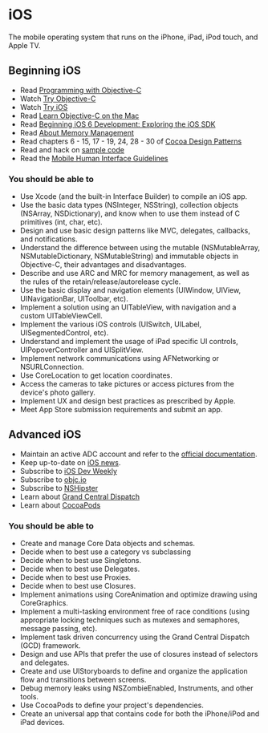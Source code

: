 # iOS

The mobile operating system that runs on the iPhone, iPad, iPod touch, and Apple TV.

## Beginning iOS

* Read [Programming with Objective-C](http://developer.apple.com/library/mac/#documentation/Cocoa/Conceptual/ObjectiveC/Introduction/introObjectiveC.html)
* Watch [Try Objective-C](http://tryobjectivec.codeschool.com)
* Watch [Try iOS](http://www.codeschool.com/courses/try-ios)
* Read [Learn Objective-C on the Mac](http://amzn.to/learn-objective-c-mac)
* Read [Beginning iOS 6 Development: Exploring the iOS SDK](http://amzn.to/16DLdLy)
* Read [About Memory Management](https://developer.apple.com/library/mac/#documentation/Cocoa/Conceptual/MemoryMgmt/Articles/MemoryMgmt.html)
* Read chapters 6 - 15, 17 - 19, 24, 28 - 30 of [Cocoa Design Patterns](http://amzn.to/cocoa-design-patterns)
* Read and hack on [sample code](https://developer.apple.com/library/ios/navigation/#section=Resource%20Types&topic=Sample%20Code)
* Read the [Mobile Human Interface Guidelines](https://developer.apple.com/library/ios/documentation/UserExperience/Conceptual/MobileHIG/index.html)

### You should be able to

* Use Xcode (and the built-in Interface Builder) to compile an iOS app.
* Use the basic data types (NSInteger, NSString), collection objects (NSArray, NSDictionary), and know when to use them instead of C primitives (int, char, etc).
* Design and use basic design patterns like MVC, delegates, callbacks, and notifications.
* Understand the difference between using the mutable (NSMutableArray, NSMutableDictionary, NSMutableString) and immutable objects in Objective-C, their advantages and disadvantages.
* Describe and use ARC and MRC for memory management, as well as the rules of the retain/release/autorelease cycle.
* Use the basic display and navigation elements (UIWindow, UIView, UINavigationBar, UIToolbar, etc).
* Implement a solution using an UITableView, with navigation and a custom UITableViewCell.
* Implement the various iOS controls (UISwitch, UILabel, UISegmentedControl, etc).
* Understand and implement the usage of iPad specific UI controls, UIPopoverController and UISplitView.
* Implement network communications using AFNetworking or NSURLConnection.
* Use CoreLocation to get location coordinates.
* Access the cameras to take pictures or access pictures from the device's photo gallery.
* Implement UX and design best practices as prescribed by Apple.
* Meet App Store submission requirements and submit an app.

## Advanced iOS

* Maintain an active ADC account and refer to the [official documentation](https://developer.apple.com).
* Keep up-to-date on [iOS news](http://developer.apple.com/library/ios/navigation/#section=Resource%20Types&topic=Release%20Notes).
* Subscribe to [iOS Dev Weekly](http://iosdevweekly.com)
* Subscribe to [objc.io](http://www.objc.io)
* Subscribe to [NSHipster](http://www.nshipster.com)
* Learn about [Grand Central Dispatch](http://developer.apple.com/library/ios/#documentation/Performance/Reference/GCD_libdispatch_Ref/Reference/reference.html)
* Learn about [CocoaPods](http://cocoapods.org)

### You should be able to

* Create and manage Core Data objects and schemas.
* Decide when to best use a category vs subclassing
* Decide when to best use Singletons.
* Decide when to best use Delegates.
* Decide when to best use Proxies.
* Decide when to best use Closures.
* Implement animations using CoreAnimation and optimize drawing using CoreGraphics.
* Implement a multi-tasking environment free of race conditions (using appropriate locking techniques such as mutexes and semaphores, message passing, etc).
* Implement task driven concurrency using the Grand Central Dispatch (GCD) framework.
* Design and use APIs that prefer the use of closures instead of selectors and delegates.
* Create and use UIStoryboards to define and organize the application flow and transitions between screens.
* Debug memory leaks using NSZombieEnabled, Instruments, and other tools.
* Use CocoaPods to define your project's dependencies.
* Create an universal app that contains code for both the iPhone/iPod and iPad devices.
